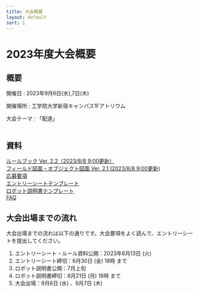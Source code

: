 ```yaml
---
title: 大会概要
layout: default
sort: 1
---
```

# 2023年度大会概要

## 概要
開催日
: 2023年9月6日(水),7日(木)

開催場所
: 工学院大学新宿キャンパス1Fアトリウム

大会テーマ
: 「配達」
<br><br>

## 資料
[ルールブック Ver. 2.2（2023/8/8 9:00更新）](../../data/2023/pdf/F3RC2023_RuleBook_Ver.2.2.pdf)  
[フィールド図面・オブジェクト図面 Ver. 2.1 (2023/8/8 9:00更新)](../../data/2023/pdf/F3RC2023_FieldObject_Ver.2.1.pdf)  
[応募要項](../../data/2023/pdf/F3RC2023_応募要項.pdf)  
[エントリーシートテンプレート](https://docs.google.com/document/d/101yoLQawgbYiCujdNwcQjeHOS12D2TT8R0zVmPGszss/edit)  
[ロボット説明書テンプレート](https://docs.google.com/document/d/1tqZE7gCfSJ1ncucZCHEnFV-9ac9BjlD9hsN6qNAkj9w)  
[FAQ](../../data/2023/pdf/F3RC2023_FAQ.pdf)   

## 大会出場までの流れ
大会出場までの流れは以下の通りです。大会要項をよく読んで、エントリーシートを提出してください。

1. エントリーシート・ルール資料公開：2023年6月13日 (火)
1. エントリーシート締切：6月30日 (金) 18時 まで
1. ロボット説明書公開：7月上旬
1. ロボット説明書締切：8月21日 (月) 18時 まで
1. 大会出場：9月6日 (水) 、9月7日 (木)
